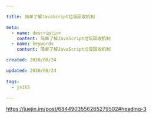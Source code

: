 ```yaml
---

title: 简单了解JavaScript垃圾回收机制

meta:
  - name: description
    content: 简单了解JavaScript垃圾回收机制
  - name: keywords
    content: 简单了解JavaScript垃圾回收机制

created: 2020/08/24

updated: 2020/08/24
 
tags:
  - js365

---
```

https://juejin.im/post/6844903556265279502#heading-3